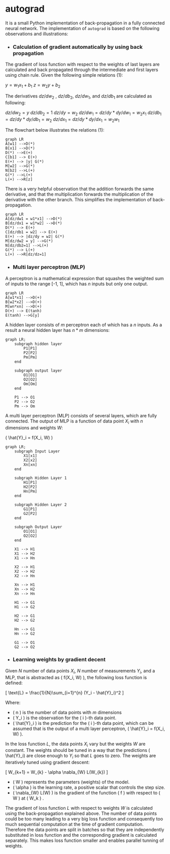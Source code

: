 # autograd

It is a small Python implementation of back-propagation in a fully connected neural network. The implementation of `autograd` is based on the following observations and illustrations:

- ### Calculation of gradient automatically by using back propagation
The gradient of loss function with respect to the weights of last layers are calculated and back propagated through the intermediate and first layers using chain rule. Given the following simple relations (1):

$y=w_1x_1+b_1$
$z=w_2y+b_2$

The derivatives $dz/dw_2$ , $dz/db_2$, $dz/dw_1$, and $dz/db_1$ are calculated as following:

$dz/dw_2 = y$
$dz/db_2 = 1$
$dz/dy = w_2$
$dz/dw_1 = dz/dy *  dy/dw_1 = w_2x_1$ 
$dz/db_1 = dz/dy *  dy/db_1 = w_2$
$dz/dx_1 = dz/dy *  dy/dx_1 = w_2 w_1$ 

The flowchart below illustrates the relations (1):
```mermaid
graph LR
A[w1] -->D(*) 
B[x1] -->D(*)
D(*) -->E(+)
C[b1] --> E(+)
E(+) --> |y| G(*)
M[w2] -->G(*)
N[b2] -->L(+)
G(*) -->L(+)
L(+) -->R[z]
```
There is a very helpful observation that the addition forwards the same derivative, and that the multiplication forwards the multiplication of the derivative with the other branch. This simplifies the implementation of back-propagation.

```mermaid
graph LR
A[dz/dw1 = w1*x1] -->D(*) 
B[dz/dx1 = w1*w2] -->D(*)
D(*) --> E(+)
C[dz/db1 = w2] --> E(+)
E(+) --> |dz/dy = w2| G(*)
M[dz/dw2 = y] -->G(*)
N[dz/db2=1] -->L(+)
G(*) --> L(+)
L(+) -->R[dz/dz=1]
```


- ### Multi layer perceptron (MLP)

A perceptron is a mathematical expression that squashes the weighted sum of inputs to the range [-1, 1], which has $n$ inputs but only one output.

```mermaid
graph LR
A[w1*x1] -->D(+) 
B[w2*x2] -->D(+)
M[wn*xn] -->D(+)
D(+) --> E(tanh)
E(tanh) -->G[y]
```
A hidden layer consists of $m$ perceptron each of which has a $n$ inputs. As a result a neural hidden layer has $n*m$ dimensions:


```mermaid
graph LR;
    subgraph hidden layer
        P1[P1]
        P2[P2]
        Pm[Pm]
    end

    subgraph output layer
        O1[O1]
        O2[O2]
        Om[Om]
    end

    P1 --> O1
    P2 --> O2
    Pm --> Om
```

A multi layer perceptron (MLP) consists of several layers, which are fully connected. The output of MLP is a function of data point $X_i$ with $n$ dimensions and weights $W$:

\( \hat{Y}_i = f(X_i, W) \)


```mermaid
graph LR;
    subgraph Input Layer
        X1[x1]
        X2[x2]
        Xn[xn]
    end

    subgraph Hidden Layer 1
        H1[P1]
        H2[P2]
        Hn[Pm]
    end

    subgraph Hidden Layer 2
        G1[P1]
        G2[P2]
    end

    subgraph Output Layer
        O1[O1]
        O2[O2]
    end

    X1 --> H1
    X1 --> H2
    X1 --> Hn

    X2 --> H1
    X2 --> H2
    X2 --> Hn

    Xn --> H1
    Xn --> H2
    Xn --> Hn

    H1 --> G1
    H1 --> G2

    H2 --> G1
    H2 --> G2

    Hn --> G1
    Hn --> G2

    G1 --> O1
    G2 --> O2
```
- ### Learning weights by gradient decent 

Given $N$ number of data points $X_i$, $N$ number of measurements $Y_i$, and a MLP, that is abstracted as \( f(X_i, W) \), the following loss function is defined:

\[ \text{L} = \frac{1}{N}\sum_{i=1}^{n} (Y_i - \hat{Y}_i)^2 \]

Where:
- \( n \) is the number of data points with $m$ dimensions
- \( Y_i \) is the observation for the \( i \)-th data point.
- \( \hat{Y}_i \) is the prediction for the \( i \)-th data point, which can be assumed that is the output of a multi layer perceptron, \( \hat{Y}_i = f(X_i, W) \). 

In the loss function $L$, the data points $X_i$ vary but the weights $W$ are constant. The weights should be tuned in a way that the predictions \( \hat{Y}_i\) are close enough to $Y_i$ so that $L$ goes to zero. The weights are iteratively tuned using gradient descent:

\[ W_{k+1} = W_{k} - \alpha \nabla_{W} L(W_{k}) \]

- \( W \) represents the parameters (weights) of the model.
- \( \alpha \) is the learning rate, a positive scalar that controls the step size.
- \( \nabla_{W} L(W) \) is the gradient of the function \( f \) with respect to \( W \) at \( W_k \) .

The gradient of loss function $L$ with respect to weights $W$ is calculated using the back-propagation explained above. The number of data points could be too many leading to a very big loss function and consequently too much sequential computation at the time of gradient computation. Therefore the data points are split in batches so that they are independently substituted in loss function and the corresponding gradient is calculated separately. This makes loss function smaller and enables parallel tunning of weights.